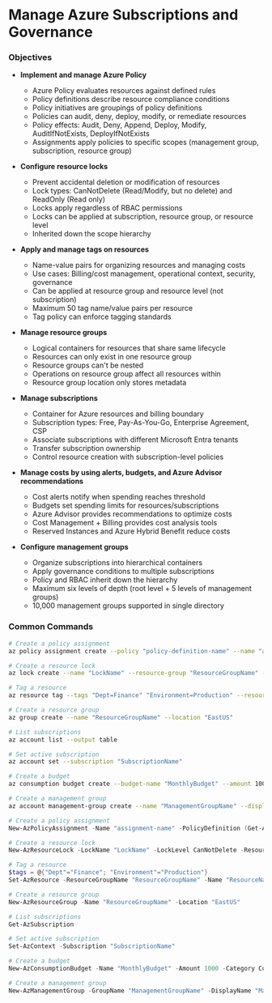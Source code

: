 # Manage Azure Subscriptions and Governance

### Objectives

- **Implement and manage Azure Policy**
    - Azure Policy evaluates resources against defined rules
    - Policy definitions describe resource compliance conditions
    - Policy initiatives are groupings of policy definitions
    - Policies can audit, deny, deploy, modify, or remediate resources
    - Policy effects: Audit, Deny, Append, Deploy, Modify, AuditIfNotExists, DeployIfNotExists
    - Assignments apply policies to specific scopes (management group, subscription, resource group)

- **Configure resource locks**
    - Prevent accidental deletion or modification of resources
    - Lock types: CanNotDelete (Read/Modify, but no delete) and ReadOnly (Read only)
    - Locks apply regardless of RBAC permissions
    - Locks can be applied at subscription, resource group, or resource level
    - Inherited down the scope hierarchy

- **Apply and manage tags on resources**
    - Name-value pairs for organizing resources and managing costs
    - Use cases: Billing/cost management, operational context, security, governance
    - Can be applied at resource group and resource level (not subscription)
    - Maximum 50 tag name/value pairs per resource
    - Tag policy can enforce tagging standards

- **Manage resource groups**
    - Logical containers for resources that share same lifecycle
    - Resources can only exist in one resource group
    - Resource groups can't be nested
    - Operations on resource group affect all resources within
    - Resource group location only stores metadata

- **Manage subscriptions**
    - Container for Azure resources and billing boundary
    - Subscription types: Free, Pay-As-You-Go, Enterprise Agreement, CSP
    - Associate subscriptions with different Microsoft Entra tenants
    - Transfer subscription ownership
    - Control resource creation with subscription-level policies

- **Manage costs by using alerts, budgets, and Azure Advisor recommendations**
    - Cost alerts notify when spending reaches threshold
    - Budgets set spending limits for resources/subscriptions
    - Azure Advisor provides recommendations to optimize costs
    - Cost Management + Billing provides cost analysis tools
    - Reserved Instances and Azure Hybrid Benefit reduce costs

- **Configure management groups**
    - Organize subscriptions into hierarchical containers
    - Apply governance conditions to multiple subscriptions
    - Policy and RBAC inherit down the hierarchy
    - Maximum six levels of depth (root level + 5 levels of management groups)
    - 10,000 management groups supported in single directory

### Common Commands

```bash
# Create a policy assignment
az policy assignment create --policy "policy-definition-name" --name "assignment-name" --scope "/subscriptions/{subscriptionId}"

# Create a resource lock
az lock create --name "LockName" --resource-group "ResourceGroupName" --lock-type CanNotDelete

# Tag a resource
az resource tag --tags "Dept=Finance" "Environment=Production" --resource-group "ResourceGroupName" --name "ResourceName" --resource-type "Microsoft.Web/sites"

# Create a resource group
az group create --name "ResourceGroupName" --location "EastUS"

# List subscriptions
az account list --output table

# Set active subscription
az account set --subscription "SubscriptionName"

# Create a budget
az consumption budget create --budget-name "MonthlyBudget" --amount 1000 --time-grain "Monthly" --scope "subscriptions/{subscriptionId}"

# Create a management group
az account management-group create --name "ManagementGroupName" --display-name "Management Group Display Name"
```

```powershell
# Create a policy assignment
New-AzPolicyAssignment -Name "assignment-name" -PolicyDefinition (Get-AzPolicyDefinition -Name "policy-definition-name") -Scope "/subscriptions/{subscriptionId}"

# Create a resource lock
New-AzResourceLock -LockName "LockName" -LockLevel CanNotDelete -ResourceGroupName "ResourceGroupName"

# Tag a resource
$tags = @{"Dept"="Finance"; "Environment"="Production"}
Set-AzResource -ResourceGroupName "ResourceGroupName" -Name "ResourceName" -ResourceType "Microsoft.Web/sites" -Tag $tags -Force

# Create a resource group
New-AzResourceGroup -Name "ResourceGroupName" -Location "EastUS"

# List subscriptions
Get-AzSubscription

# Set active subscription
Set-AzContext -Subscription "SubscriptionName"

# Create a budget
New-AzConsumptionBudget -Name "MonthlyBudget" -Amount 1000 -Category Cost -TimeGrain Monthly -StartDate (Get-Date) -EndDate (Get-Date).AddYears(1) -ResourceGroupName "ResourceGroupName"

# Create a management group
New-AzManagementGroup -GroupName "ManagementGroupName" -DisplayName "Management Group Display Name"
```